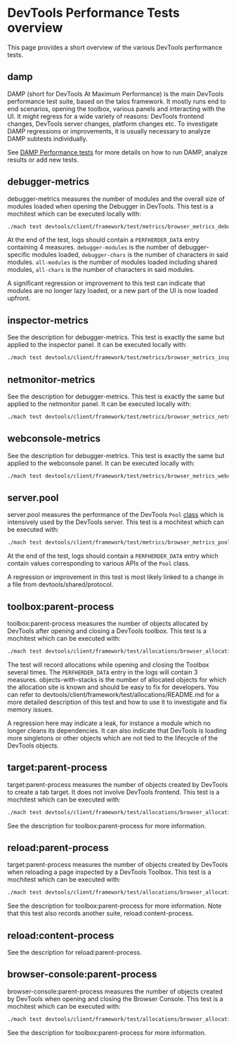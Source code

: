 # DevTools Performance Tests overview

This page provides a short overview of the various DevTools performance tests.

## damp

DAMP (short for DevTools At Maximum Performance) is the main DevTools performance test suite, based on the talos framework. It mostly runs end to end scenarios, opening the toolbox, various panels and interacting with the UI. It might regress for a wide variety of reasons: DevTools frontend changes, DevTools server changes, platform changes etc. To investigate DAMP regressions or improvements, it is usually necessary to analyze DAMP subtests individually.

See [DAMP Performance tests](performance-tests-damp.md) for more details on how to run DAMP, analyze results or add new tests.

## debugger-metrics

debugger-metrics measures the number of modules and the overall size of modules loaded when opening the Debugger in DevTools. This test is a mochitest which can be executed locally with:

```bash
./mach test devtools/client/framework/test/metrics/browser_metrics_debugger.js --headless
```

At the end of the test, logs should contain a `PERFHERDER_DATA` entry containing 4 measures. `debugger-modules` is the number of debugger-specific modules loaded, `debugger-chars` is the number of characters in said modules. `all-modules` is the number of modules loaded including shared modules, `all-chars` is the number of characters in said modules.

A significant regression or improvement to this test can indicate that modules are no longer lazy loaded, or a new part of the UI is now loaded upfront.

## inspector-metrics

See the description for debugger-metrics. This test is exactly the same but applied to the inspector panel. It can be executed locally with:

```bash
./mach test devtools/client/framework/test/metrics/browser_metrics_inspector.js --headless
```

## netmonitor-metrics

See the description for debugger-metrics. This test is exactly the same but applied to the netmonitor panel. It can be executed locally with:

```bash
./mach test devtools/client/framework/test/metrics/browser_metrics_netmonitor.js --headless
```

## webconsole-metrics

See the description for debugger-metrics. This test is exactly the same but applied to the webconsole panel. It can be executed locally with:

```bash
./mach test devtools/client/framework/test/metrics/browser_metrics_webconsole.js --headless
```

## server.pool

server.pool measures the performance of the DevTools `Pool` [class](https://searchfox.org/mozilla-central/source/devtools/shared/protocol/Pool.js) which is intensively used by the DevTools server. This test is a mochitest which can be executed with:

```bash
./mach test devtools/client/framework/test/metrics/browser_metrics_pool.js --headless
```

At the end of the test, logs should contain a `PERFHERDER_DATA` entry which contain values corresponding to various APIs of the `Pool` class.

A regression or improvement in this test is most likely linked to a change in a file from devtools/shared/protocol.

## toolbox:parent-process

toolbox:parent-process measures the number of objects allocated by DevTools after opening and closing a DevTools toolbox. This test is a mochitest which can be executed with:

```bash
./mach test devtools/client/framework/test/allocations/browser_allocations_toolbox.js --headless
```

The test will record allocations while opening and closing the Toolbox several times. The `PERFHERDER_DATA` entry in the logs will contain 3 measures. objects-with-stacks is the number of allocated objects for which the allocation site is known and should be easy to fix for developers. You can refer to devtools/client/framework/test/allocations/README.md for a more detailed description of this test and how to use it to investigate and fix memory issues.

A regression here may indicate a leak, for instance a module which no longer cleans its dependencies. It can also indicate that DevTools is loading more singletons or other objects which are not tied to the lifecycle of the DevTools objects.

## target:parent-process

target:parent-process measures the number of objects created by DevTools to create a tab target. It does not involve DevTools frontend. This test is a mochitest which can be executed with:

```bash
./mach test devtools/client/framework/test/allocations/browser_allocations_target.js --headless
```

See the description for toolbox:parent-process for more information.

## reload:parent-process

target:parent-process measures the number of objects created by DevTools when reloading a page inspected by a DevTools Toolbox. This test is a mochitest which can be executed with:

```bash
./mach test devtools/client/framework/test/allocations/browser_allocations_reload.js --headless
```

See the description for toolbox:parent-process for more information. Note that this test also records another suite, reload:content-process.

## reload:content-process

See the description for reload:parent-process.

## browser-console:parent-process

browser-console:parent-process measures the number of objects created by DevTools when opening and closing the Browser Console. This test is a mochitest which can be executed with:

```bash
./mach test devtools/client/framework/test/allocations/browser_allocations_browser_console.js --headless
```

See the description for toolbox:parent-process for more information.
